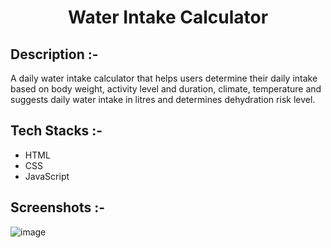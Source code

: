 # <p align="center">Water Intake Calculator</p>

## Description :-

A daily water intake calculator that helps users determine their daily intake based on body weight, activity level and duration, climate, temperature and suggests daily water intake in litres and determines dehydration risk level.

## Tech Stacks :-

- HTML
- CSS
- JavaScript

## Screenshots :-

![image](https://github.com/Rakesh9100/CalcDiverse/assets/73993775/16e4be69-a0cf-4862-a79e-98e81061d6e2)
